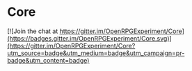 # Core

[![Join the chat at https://gitter.im/OpenRPGExperiment/Core](https://badges.gitter.im/OpenRPGExperiment/Core.svg)](https://gitter.im/OpenRPGExperiment/Core?utm_source=badge&utm_medium=badge&utm_campaign=pr-badge&utm_content=badge)